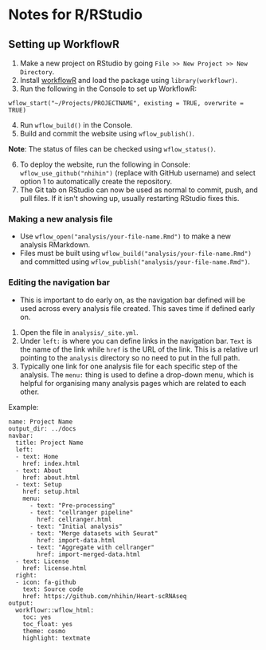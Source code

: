 # Notes for R/RStudio

## Setting up WorkflowR

1. Make a new project on RStudio by going `File >> New Project >> New Directory`.
2. Install [workflowR](https://jdblischak.github.io/workflowr/articles/wflow-01-getting-started.html) and load the package using `library(workflowr)`. 
3. Run the following in the Console to set up WorkflowR:

```{r}
wflow_start("~/Projects/PROJECTNAME", existing = TRUE, overwrite = TRUE)
```

4. Run `wflow_build()` in the Console. 
5. Build and commit the website using `wflow_publish()`. 

**Note**: The status of files can be checked using `wflow_status()`.

6. To deploy the website, run the following in Console: `wflow_use_github("nhihin")` (replace with GitHub username) and select option 1 to automatically create the repository. 
7. The Git tab on RStudio can now be used as normal to commit, push, and pull files. If it isn't showing up, usually restarting RStudio fixes this.

### Making a new analysis file

- Use `wflow_open("analysis/your-file-name.Rmd")` to make a new analysis RMarkdown. 
- Files must be built using `wflow_build("analysis/your-file-name.Rmd")` and committed using `wflow_publish("analysis/your-file-name.Rmd")`. 

### Editing the navigation bar

- This is important to do early on, as the navigation bar defined will be used across every analysis file created. This saves time if defined early on. 

1. Open the file in `analysis/_site.yml`. 
2. Under `left:` is where you can define links in the navigation bar. `Text` is the name of the link while `href` is the URL of the link. This is a relative url pointing to the `analysis` directory so no need to put in the full path.
3. Typically one link for one analysis file for each specific step of the analysis. The `menu:` thing is used to define a drop-down menu, which is helpful for organising many analysis pages which are related to each other. 

Example:

```
name: Project Name
output_dir: ../docs
navbar:
  title: Project Name
  left:
  - text: Home
    href: index.html
  - text: About
    href: about.html
  - text: Setup
    href: setup.html
    menu:
      - text: "Pre-processing"
      - text: "cellranger pipeline"
        href: cellranger.html
      - text: "Initial analysis"
      - text: "Merge datasets with Seurat"
        href: import-data.html
      - text: "Aggregate with cellranger"
        href: import-merged-data.html
  - text: License
    href: license.html
  right:
  - icon: fa-github
    text: Source code
    href: https://github.com/nhihin/Heart-scRNAseq
output:
  workflowr::wflow_html:
    toc: yes
    toc_float: yes
    theme: cosmo
    highlight: textmate
```

